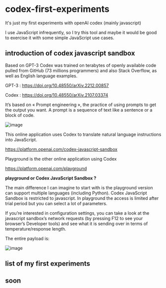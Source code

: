 # codex-first-experiments
It's just my first experiments with openAI codex (mainly javascript)

I use JavaScript infrequently, so I try this tool and maybe it would be good to exercise it with some simple JavaScript use cases. 

## introduction of codex javascript sandbox
Based on GPT-3 Codex was trained on terabytes of openly available code pulled from GitHub (73 millions programmers) and also Stack Overflow, as well as English language examples.

GPT-3 : https://doi.org/10.48550/arXiv.2212.00857
 
Codex : https://doi.org/10.48550/arXiv.2107.03374

It’s based on « Prompt engineering », the practice of using prompts to get the output you want. A prompt is a sequence of text like a sentence or a block of code.

![image]( https://microsoft.github.io/prompt-engineering/images/pattern-02-task-description.png)

This online application uses Codex to translate natural language instructions into JavaScript.

https://platform.openai.com/codex-javascript-sandbox

Playground is the other online application using Codex

https://platform.openai.com/playground


**playground or Codex JavaScript Sandbox ?**

The main difference I can imagine to start with is the playground version can support multiple languages (including Python). Codex JavaScript Sandbox is restricted to javascript. In playground the access is limited after trial period but you can select a lot of parameters.

If you’re interested in configuration settings, you can take a look at the javascript sandbox’s network requests (by pressing F12 to see your browser’s Developer tools) and see what it is sending over in terms of temperature/response length.

The entire payload is:

![image]( https://global.discourse-cdn.com/business7/uploads/openai1/original/2X/1/17251a752b5954713ed600e3554a2b79e33618e9.png)


## list of my first experiments
soon
-----
